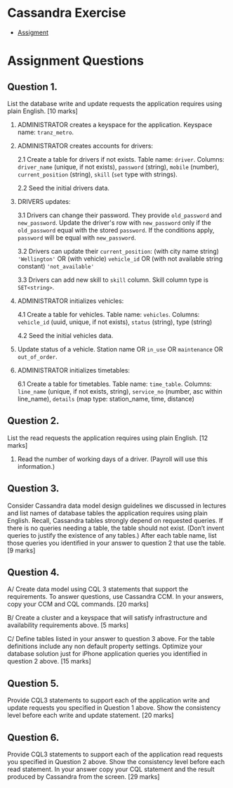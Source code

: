 # Cassandra Exercise

* [Assigment](./assignment.pdf)

# Assignment Questions

## Question 1.
List the database write and update requests the application requires using plain English. [10 marks]

1. ADMINISTRATOR creates a keyspace for the application. Keyspace name: `tranz_metro`.

2. ADMINISTRATOR creates accounts for drivers:

    2.1 Create a table for drivers if not exists. Table name: `driver`. Columns: `driver_name` (unique, if not exists), `password` (string), `mobile` (number), `current_position` (string), `skill` (`set` type with strings).

    2.2 Seed the initial drivers data.

3. DRIVERS updates:

    3.1 Drivers can change their password. They provide `old_password` and `new_password`. Update the driver's row with `new_password` only if the `old_password` equal with the stored `password`. If the conditions apply, `password` will be equal with `new_password`.

    3.2 Drivers can update their `current_position`: (with city name string) `'Wellington'` OR (with vehicle) `vehicle_id` OR (with not available string constant) `'not_available'`

    3.3 Drivers can add new skill to `skill` column. Skill column type is `SET<string>`.

4. ADMINISTRATOR initializes vehicles:

    4.1 Create a table for vehicles. Table name: `vehicles`. Columns: `vehicle_id` (uuid, unique, if not exists), `status` (string), type (string)

    4.2 Seed the initial vehicles data.

5. Update status of a vehicle. Station name OR `in_use` OR `maintenance` OR `out_of_order`.

6. ADMINISTRATOR initializes timetables:

    6.1 Create a table for timetables. Table name: `time_table`. Columns: `line_name` (unique, if not exists, string), `service_no` (number, asc within line_name), `details` (map type: station_name, time, distance)

## Question 2.
List the read requests the application requires using plain English. [12 marks]

1. Read the number of working days of a driver. (Payroll will use this information.)

## Question 3.
Consider Cassandra data model design guidelines we discussed in lectures and list names of database tables the application requires using plain English. Recall, Cassandra tables strongly depend on requested queries. If there is no queries needing a table, the table should not exist. (Don’t invent queries to justify the existence of any tables.) After each table name, list those queries you identified in your answer to question 2 that use the table.
[9 marks]

## Question 4.
A/ Create data model using CQL 3 statements that support the requirements. To answer questions, use Cassandra CCM. In your answers, copy your CCM and CQL commands.
[20 marks]

B/ Create a cluster and a keyspace that will satisfy infrastructure and availability requirements above.
[5 marks]

C/ Define tables listed in your answer to question 3 above. For the table definitions include any non default property settings. Optimize your database solution just for iPhone application queries you identified in question 2 above.
[15 marks]

## Question 5.
Provide CQL3 statements to support each of the application write and update requests you specified in Question 1 above. Show the consistency level before each write and update statement.
[20 marks]

## Question 6.
Provide CQL3 statements to support each of the application read requests you specified in Question 2 above. Show the consistency level before each read statement. In your answer copy your CQL statement and the result produced by Cassandra from the screen.
[29 marks]